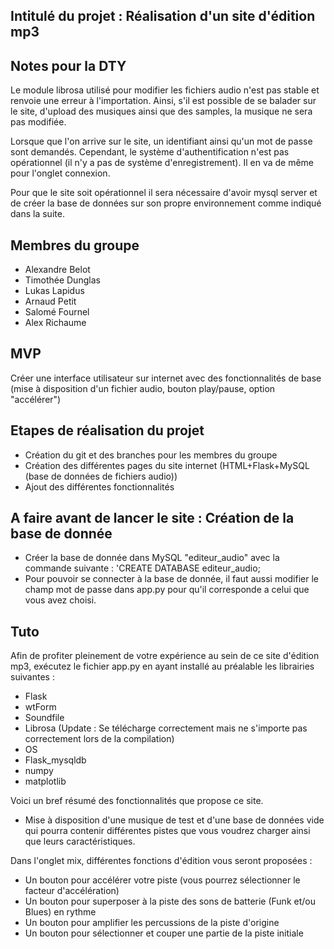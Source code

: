 ## Intitulé du projet : Réalisation d'un site d'édition mp3

## Notes pour la DTY

Le module librosa utilisé pour modifier les fichiers audio n'est pas stable et renvoie une erreur à l'importation.
Ainsi, s'il est possible de se balader sur le site, d'upload des musiques ainsi que des samples, la musique ne sera pas modifiée.

Lorsque que l'on arrive sur le site, un identifiant ainsi qu'un mot de passe sont demandés. Cependant, le système d'authentification n'est pas opérationnel (il n'y a pas de système d'enregistrement). Il en va de même pour l'onglet connexion.

Pour que le site soit opérationnel il sera nécessaire d'avoir mysql server et de créer la base de données sur son propre environnement comme indiqué dans la suite.

## Membres du groupe
* Alexandre Belot
* Timothée Dunglas
* Lukas Lapidus
* Arnaud Petit
* Salomé Fournel
* Alex Richaume

## MVP 
Créer une interface utilisateur sur internet avec des fonctionnalités de base (mise à disposition d'un fichier audio, bouton play/pause, option "accélérer")

## Etapes de réalisation du projet
* Création du git et des branches pour les membres du groupe
* Création des différentes pages du site internet (HTML+Flask+MySQL (base de données de fichiers audio))
* Ajout des différentes fonctionnalités

## A faire avant de lancer le site : Création de la base de donnée
* Créer la base de donnée dans MySQL "editeur_audio" avec la commande suivante : 'CREATE DATABASE editeur_audio; 
* Pour pouvoir se connecter à la base de donnée, il faut aussi modifier le champ mot de passe dans app.py pour qu'il corresponde a celui que vous avez choisi.

## Tuto
Afin de profiter pleinement de votre expérience au sein de ce site d'édition mp3, exécutez le fichier app.py en ayant installé au préalable les librairies suivantes :
* Flask
* wtForm
* Soundfile
* Librosa (Update : Se télécharge correctement mais ne s'importe pas correctement lors de la compilation)
* OS
* Flask_mysqldb
* numpy
* matplotlib

Voici un bref résumé des fonctionnalités que propose ce site.
* Mise à disposition d'une musique de test et d'une base de données vide qui pourra contenir différentes pistes que vous voudrez charger ainsi que leurs caractéristiques.

Dans l'onglet mix, différentes fonctions d'édition vous seront proposées :
* Un bouton pour accélérer votre piste (vous pourrez sélectionner le facteur d'accélération)
* Un bouton pour superposer à la piste des sons de batterie (Funk et/ou Blues) en rythme
* Un bouton pour amplifier les percussions de la piste d'origine
* Un bouton pour sélectionner et couper une partie de la piste initiale
